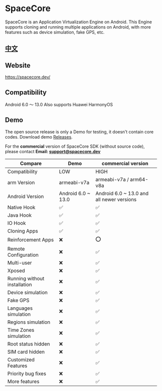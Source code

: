 # SpaceCore
SpaceCore is an Application Virtualization Engine on Android. This Engine supports cloning and running multiple applications on Android, with more features such as device simulation, fake GPS, etc.

## [中文](README_CN.md)

## Website
https://spacecore.dev/

## Compatibility
Android 6.0 ～ 13.0 Also supports Huawei HarmonyOS

## Demo
The open source release is only a Demo for testing, it doesn't contain core codes. Download demo [Releases](https://github.com/FSpaceCore/SpaceCore/releases).

For the **commercial** version of SpaceCore SDK (without source code), please contact **Email: [support@spacecore.dev](mailto:support@spacecore.dev)**

Compare | Demo | commercial version
---|---|---
Compatibility | LOW | HIGH
arm Version  | armeabi-v7a | armeabi-v7a / arm64-v8a
Android Version | Android 6.0 ~ 13.0 | Android 6.0 ~ 13.0 and all newer versions
Native Hook | ✅ | ✅
Java Hook | ✅ | ✅
IO Hook | ✅ | ✅
Cloning Apps | ✅ | ✅
Reinforcement Apps | ❌ | ⭕
Remote Configuration | ❌  | ✅
Multi-user | ❌  | ✅
Xposed | ❌ | ✅
Running without installation | ❌  | ✅
Device simulation | ❌ | ✅
Fake GPS | ❌ | ✅
Languages simulation | ❌ | ✅
Regions simulation | ❌ | ✅
Time Zones simulation | ❌ | ✅
Root status hidden | ❌ | ✅
SIM card hidden | ❌ | ✅
Customized Features | ❌ | ✅
Priority bug fixes | ❌ | ✅
More features | ❌ | ✅

